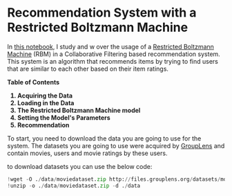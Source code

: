 # Recommendation System with a Restricted Boltzmann Machine 

In [this notebook](https://github.com/A2Amir/Recommendation-System-with-a-Restricted-Boltzmann-Machine-/blob/master/Collaborative_Filtering_with_RBM.ipynb), I study and w over the usage of a [Restricted Boltzmann Machine](https://github.com/A2Amir/Restricted-Boltzmann-Machines) (RBM) in a Collaborative Filtering based recommendation system. This system is an algorithm that recommends items by trying to find users that are similar to each other based on their item ratings.


<b>
   
Table of Contents

   1. Acquiring the Data
   2. Loading in the Data
   3. The Restricted Boltzmann Machine model
   4. Setting the Model's Parameters
   5. Recommendation
   
 </b>  
   



To start, you need to download the data you are going to use for the system. The datasets you are going to use were acquired by <a href="http://grouplens.org/datasets/movielens/">GroupLens</a> and contain movies, users and movie ratings by these users.

to download datasets you can use the below code:

~~~python
!wget -O ./data/moviedataset.zip http://files.grouplens.org/datasets/movielens/ml-1m.zip
!unzip -o ./data/moviedataset.zip -d ./data
~~~


